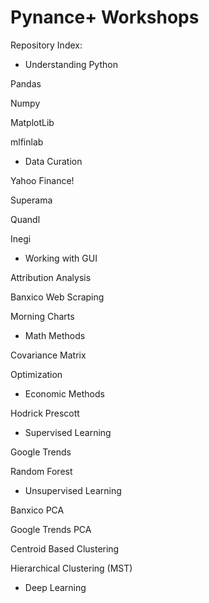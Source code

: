 # Pynance+ Workshops


Repository Index:


- Understanding Python

Pandas

Numpy

MatplotLib

mlfinlab
 
 
- Data Curation

Yahoo Finance!

Superama

Quandl

Inegi


- Working with GUI

Attribution Analysis

Banxico Web Scraping

Morning Charts

 
- Math Methods

Covariance Matrix

Optimization
 
 
- Economic Methods

Hodrick Prescott


- Supervised Learning 

Google Trends

Random Forest
 
 
- Unsupervised Learning

Banxico PCA

Google Trends PCA

Centroid Based Clustering

Hierarchical Clustering (MST)


- Deep Learning


